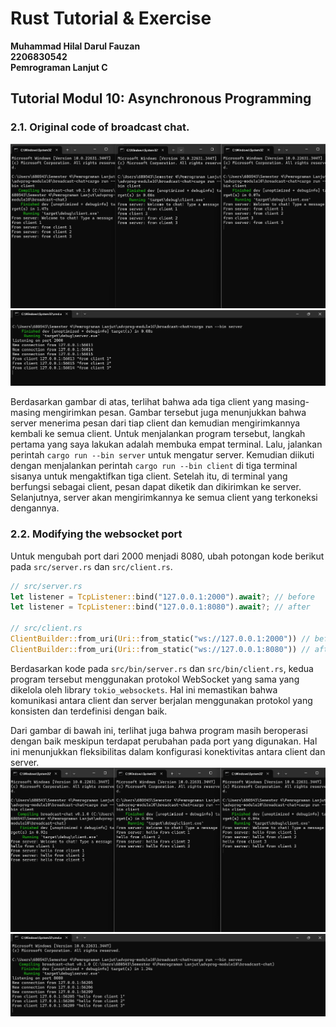 # **Rust Tutorial & Exercise**
**Muhammad Hilal Darul Fauzan**<br/>
**2206830542**<br/>
**Pemrograman Lanjut C**<br/>

## **Tutorial Modul 10: Asynchronous Programming**

### 2.1. Original code of broadcast chat.

![3 Client](images/image.jpg)
![with 1 Server](images/image2.jpg)

Berdasarkan gambar di atas, terlihat bahwa ada tiga client yang masing-masing mengirimkan pesan. Gambar tersebut juga menunjukkan bahwa server menerima pesan dari tiap client dan kemudian mengirimkannya kembali ke semua client. Untuk menjalankan program tersebut, langkah pertama yang saya lakukan adalah membuka empat terminal. Lalu, jalankan perintah `cargo run --bin server` untuk mengatur server. Kemudian diikuti dengan menjalankan perintah `cargo run --bin client` di tiga terminal sisanya untuk mengaktifkan tiga client. Setelah itu, di terminal yang berfungsi sebagai client, pesan dapat diketik dan dikirimkan ke server. Selanjutnya, server akan mengirimkannya ke semua client yang terkoneksi dengannya.

### 2.2. Modifying the websocket port

Untuk mengubah port dari 2000 menjadi 8080, ubah potongan kode berikut pada `src/server.rs` dan `src/client.rs`.
```rust
// src/server.rs
let listener = TcpListener::bind("127.0.0.1:2000").await?; // before
let listener = TcpListener::bind("127.0.0.1:8080").await?; // after

// src/client.rs
ClientBuilder::from_uri(Uri::from_static("ws://127.0.0.1:2000")) // before
ClientBuilder::from_uri(Uri::from_static("ws://127.0.0.1:8080")) // after
```

Berdasarkan kode pada `src/bin/server.rs` dan `src/bin/client.rs`, kedua program tersebut menggunakan protokol WebSocket yang sama yang dikelola oleh library `tokio_websockets`. Hal ini memastikan bahwa komunikasi antara client dan server berjalan menggunakan protokol yang konsisten dan terdefinisi dengan baik.

Dari gambar di bawah ini, terlihat juga bahwa program masih beroperasi dengan baik meskipun terdapat perubahan pada port yang digunakan. Hal ini menunjukkan fleksibilitas dalam konfigurasi konektivitas antara client dan server. <br>
![Re-run Client](images/image3.jpg)
![Re-run Server](images/image4.jpg)